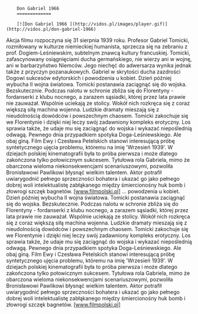 
        Don Gabriel 1966 
        =============
        
        [![Don Gabriel 1966 ](http://vidos.pl/images/player.gif)](http://vidos.pl/don-gabriel-1966)
        
        
 Akcja filmu rozpoczyna się 31 sierpnia 1939 roku. Profesor Gabriel Tomicki, rozmiłowany w kulturze niemieckiej humanista, sprzecza się na zebraniu z prof. Dogiem-Leśniewskim, subtelnym znawcą kultury francuskiej. Tomicki, zafascynowany osiągnięciami ducha germańskiego, nie wierzy ani w wojnę, ani w barbarzyństwo Niemców. Jego niechęć do adwersarza wynika jednak także z przyczyn pozanaukowych. Gabriel w skrytości ducha zazdrości Dogowi sukcesów edytorskich i powodzenia u kobiet. Dzień później wybucha II wojna światowa. Tomicki postanawia zaciągnąć się do wojska. Bezskutecznie. Podczas nalotu w schronie zbliża się do Florentyny - fordanserki z klubu nocnego, a zarazem sąsiadki, której przez lata prawie nie zauważał. Wspólnie uciekają ze stolicy. Wokół nich rozkręca się z coraz większą siłą machina wojenna. Ludzkie dramaty mieszają się z nieudolnością dowódców i powszechnym chaosem. Tomicki zakochuje się we Florentynie i dzięki niej leczy swój zadawniony kompleks erotyczny. Los sprawia także, że udaje mu się zaciągnąć do wojska i wykazać niepoślednią odwagą. Pewnego dnia przypadkiem spotyka Doga-Leśniewskiego. Ale obaj giną. Film Ewy i Czesława Petelskich stanowi interesującą próbę syntetycznego ujęcia problemu, któremu na imię 'Wrzesień 1939'. W dziejach polskiej kinematografii była to próba pierwsza i może dlatego zakończona tylko połowicznym sukcesem. Tytułowa rola Gabriela, mimo że obarczona wieloma niekonsekwencjami scenariuszowymi, pozwoliła Bronisławowi Pawlikowi błysnąć wielkim talentem. Aktor potrafił uwiarygodnić pełnego sprzeczności bohatera i ukazać go jako pełnego dobrej woli intelektualistę zabłąkanego między śmiercionośny huk bomb i złowrogi szczęk bagnetów. [www.filmpolski.pl]  ... powodzenia u kobiet. Dzień później wybucha II wojna światowa. Tomicki postanawia zaciągnąć się do wojska. Bezskutecznie. Podczas nalotu w schronie zbliża się do Florentyny - fordanserki z klubu nocnego, a zarazem sąsiadki, której przez lata prawie nie zauważał. Wspólnie uciekają ze stolicy. Wokół nich rozkręca się z coraz większą siłą machina wojenna. Ludzkie dramaty mieszają się z nieudolnością dowódców i powszechnym chaosem. Tomicki zakochuje się we Florentynie i dzięki niej leczy swój zadawniony kompleks erotyczny. Los sprawia także, że udaje mu się zaciągnąć do wojska i wykazać niepoślednią odwagą. Pewnego dnia przypadkiem spotyka Doga-Leśniewskiego. Ale obaj giną. Film Ewy i Czesława Petelskich stanowi interesującą próbę syntetycznego ujęcia problemu, któremu na imię 'Wrzesień 1939'. W dziejach polskiej kinematografii była to próba pierwsza i może dlatego zakończona tylko połowicznym sukcesem. Tytułowa rola Gabriela, mimo że obarczona wieloma niekonsekwencjami scenariuszowymi, pozwoliła Bronisławowi Pawlikowi błysnąć wielkim talentem. Aktor potrafił uwiarygodnić pełnego sprzeczności bohatera i ukazać go jako pełnego dobrej woli intelektualistę zabłąkanego między śmiercionośny huk bomb i złowrogi szczęk bagnetów. [www.filmpolski.pl]
    